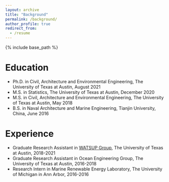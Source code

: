 ```yaml
---
layout: archive
title: "Background"
permalink: /background/
author_profile: true
redirect_from:
  - /resume
---
```


{% include base_path %}

Education
======
* Ph.D. in Civil, Architecture and Environmental Engineering, The University of Texas at Austin, August 2021
* M.S. in Statistics, The University of Texas at Austin, December 2020
* M.S. in Civil, Architecture and Environmental Engineering, The University of Texas at Austin, May 2018
* B.S. in Naval Architecture and Marine Engineering, Tianjin University, China, June 2016

Experience
==========

* Graduate Research Assistant in [WATSUP Group](https://sela.caee.utexas.edu/home/), The University of Texas at Austin, 2018-2021
* Graduate Research Assistant in Ocean Engineering Group, The University of Texas at Austin, 2016-2018 
* Research Intern in Marine Renewable Energy Laboratory, The University of Michigan in Ann Arbor, 2016-2016
